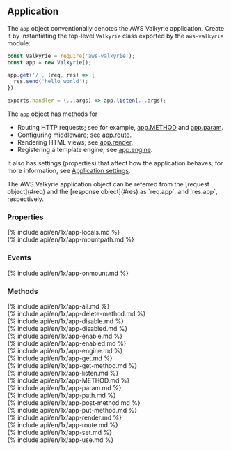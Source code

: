 <h2 id="app">Application</h2>

The `app` object conventionally denotes the AWS Valkyrie application.
Create it by instantiating the top-level `Valkyrie` class exported by the `aws-valkyrie` module:

```js
const Valkyrie = require('aws-valkyrie');
const app = new Valkyrie();

app.get('/', (req, res) => {
  res.send('hello world');
});

exports.handler = (...args) => app.listen(...args);
```

The `app` object has methods for

* Routing HTTP requests; see for example, [app.METHOD](#app.METHOD) and [app.param](#app.param).
* Configuring middleware; see [app.route](#app.route).
* Rendering HTML views; see [app.render](#app.render).
* Registering a template engine; see [app.engine](#app.engine).

It also has settings (properties) that affect how the application behaves;
for more information, see [Application settings](#app.settings.table).

<div class="doc-box doc-info" markdown="1">
The AWS Valkyrie application object can be referred from the [request object](#req) and the [response object](#res) as `req.app`, and `res.app`, respectively.
</div>

<h3 id='app.properties'>Properties</h3>

<section markdown="1">
  {% include api/en/1x/app-locals.md %}
</section>

<section markdown="1">
  {% include api/en/1x/app-mountpath.md %}
</section>

<h3 id='app.events'>Events</h3>

<section markdown="1">
  {% include api/en/1x/app-onmount.md %}
</section>

<h3 id='app.methods'>Methods</h3>

<section markdown="1">
  {% include api/en/1x/app-all.md %}
</section>

<section markdown="1">
  {% include api/en/1x/app-delete-method.md %}
</section>

<section markdown="1">
  {% include api/en/1x/app-disable.md %}
</section>

<section markdown="1">
  {% include api/en/1x/app-disabled.md %}
</section>

<section markdown="1">
  {% include api/en/1x/app-enable.md %}
</section>

<section markdown="1">
  {% include api/en/1x/app-enabled.md %}
</section>

<section markdown="1">
  {% include api/en/1x/app-engine.md %}
</section>

<section markdown="1">
  {% include api/en/1x/app-get.md %}
</section>

<section markdown="1">
  {% include api/en/1x/app-get-method.md %}
</section>

<section markdown="1">
  {% include api/en/1x/app-listen.md %}
</section>

<section markdown="1">
  {% include api/en/1x/app-METHOD.md %}
</section>

<section markdown="1">
  {% include api/en/1x/app-param.md %}
</section>

<section markdown="1">
  {% include api/en/1x/app-path.md %}
</section>

<section markdown="1">
  {% include api/en/1x/app-post-method.md %}
</section>

<section markdown="1">
  {% include api/en/1x/app-put-method.md %}
</section>

<section markdown="1">
  {% include api/en/1x/app-render.md %}
</section>

<section markdown="1">
  {% include api/en/1x/app-route.md %}
</section>

<section markdown="1">
  {% include api/en/1x/app-set.md %}
</section>

<section markdown="1">
  {% include api/en/1x/app-use.md %}
</section>

